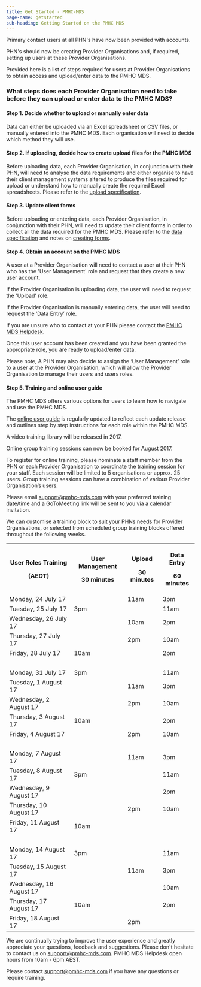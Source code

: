 ```yaml
---
title: Get Started - PMHC-MDS
page-name: getstarted
sub-heading: Getting Started on the PMHC MDS
---
```

Primary contact users at all PHN's have now been provided with accounts.

PHN's should now be creating Provider Organisations and, if required, setting
up users at these Provider Organisations.

Provided here is a list of steps required for users at Provider Organisations to obtain access and upload/enter data
to the PMHC MDS.

### What steps does each Provider Organisation need to take before they can upload or enter data to the PMHC MDS?

#### Step 1. Decide whether to upload or manually enter data

Data can either be uploaded via an Excel spreadsheet or CSV files, or manually entered into the PMHC MDS. Each organisation will need to decide which method they will use.

#### Step 2. If uploading, decide how to create upload files for the PMHC MDS

Before uploading data, each Provider Organisation, in conjunction with their PHN,
will need to analyse the data requirements and either organise
to have their client management systems altered to produce the files required
for upload or understand how to manually create the required Excel spreadsheets.
Please refer to the <a href="//docs.pmhc-mds.com/data-specification/upload-specification.html">upload specification</a>.

#### Step 3. Update client forms

Before uploading or entering data, each Provider Organisation, in conjunction with their PHN,
will need to update their client forms in order to collect all
the data required for the PMHC MDS. Please refer to the
<a href="//docs.pmhc-mds.com/data-specification/index.html">data specification</a> and notes on
<a href="//docs.pmhc-mds.com/data-specification/form-creation.html">creating forms</a>.

#### Step 4. Obtain an account on the PMHC MDS

A user at a Provider Organisation will need to contact a user at their PHN who has the 'User Management' role and request that they create a new user account.

If the Provider Organisation is uploading data, the user will need to request the 'Upload' role.

If the Provider Organisation is manually entering data, the user will need to request the ‘Data Entry’ role.

If you are unsure who to contact at your PHN
please contact the <a href="mailto:support@pmhc-mds.com">PMHC MDS Helpdesk</a>.

Once this user account has been created and you have been granted the appropriate role, you are ready to upload/enter data.

Please note, A PHN may also decide to assign the ‘User Management’ role to a user at the Provider Organisation, which will allow the Provider Organisation to manage their users and users roles.

#### Step 5. Training and online user guide

The PMHC MDS offers various options for users to learn how to navigate and use the PMHC MDS.

The <a href="https://docs.pmhc-mds.com/user-documentation/index.html">online user guide</a> is regularly updated to
reflect each update release and outlines step by step instructions for each role within the PMHC MDS.

A video training library will be released in 2017.

Online group training sessions can now be booked for August 2017.

To register for online training, please nominate a staff member from the PHN or each Provider Organisation to coordinate
the training session for your staff. Each session will be limited to 5 organisations or approx. 25 users. Group training
sessions can have a combination of various Provider Organisation’s users.

Please email <a href="mailto:support@pmhc-mds.com">support@pmhc-mds.com</a> with your preferred training date/time and a GoToMeeting link will be sent to you via a calendar invitation.

We can customise a training block to suit your PHNs needs for Provider Organisations, or selected from scheduled group
training blocks offered throughout the following weeks.

<table class="table-bordered">
  <tr>
    <th><p>User Roles Training</p><p>(AEDT)</p></th>
    <th><p>User Management</p><p>30 minutes</p></th>
    <th><p>Upload</p><p>30 minutes</p></th>
    <th><p>Data Entry</p><p>60 minutes</p></th>
  </tr>
  <tr>
    <td>Monday, 24 July 17</td>
    <td></td>
    <td>11am</td>
    <td>3pm</td>
  </tr>
  <tr>
    <td>Tuesday, 25 July 17</td>
    <td>3pm</td>
    <td></td>
    <td>11am</td>
  </tr>
  <tr>
    <td>Wednesday, 26 July 17</td>
    <td></td>
    <td>10am</td>
    <td>2pm</td>
  </tr>
  <tr>
    <td>Thursday, 27 July 17</td>
    <td></td>
    <td>2pm</td>
    <td>10am</td>
  </tr>
  <tr>
    <td>Friday, 28 July 17</td>
    <td>10am</td>
    <td></td>
    <td>2pm</td>
  </tr>
  <tr>
    <td>&nbsp;</td>
    <td></td>
    <td></td>
    <td></td>
  </tr>
  <tr>
    <td>Monday, 31 July 17</td>
    <td>3pm</td>
    <td></td>
    <td>11am</td>
  </tr>
  <tr>
    <td>Tuesday, 1 August 17</td>
    <td></td>
    <td>11am</td>
    <td>3pm</td>
  </tr>
  <tr>
    <td>Wednesday, 2 August 17</td>
    <td></td>
    <td>2pm</td>
    <td>10am</td>
  </tr>
  <tr>
    <td>Thursday, 3 August 17</td>
    <td>10am</td>
    <td></td>
    <td>2pm</td>
  </tr>
  <tr>
    <td>Friday, 4 August 17</td>
    <td></td>
    <td>2pm</td>
    <td>10am</td>
  </tr>
  <tr>
    <td>&nbsp;</td>
    <td></td>
    <td></td>
    <td></td>
  </tr>
  <tr>
    <td>Monday, 7 August 17</td>
    <td></td>
    <td>11am</td>
    <td>3pm</td>
  </tr>
  <tr>
    <td>Tuesday, 8 August 17</td>
    <td>3pm</td>
    <td></td>
    <td>11am</td>
  </tr>
  <tr>
    <td>Wednesday, 9 August 17</td>
    <td></td>
    <td></td>
    <td>2pm</td>
  </tr>
  <tr>
    <td>Thursday, 10 August 17</td>
    <td></td>
    <td>2pm</td>
    <td>10am</td>
  </tr>
  <tr>
    <td>Friday, 11 August 17</td>
    <td>10am</td>
    <td></td>
    <td></td>
  </tr>
  <tr>
    <td>&nbsp;</td>
    <td></td>
    <td></td>
    <td></td>
  </tr>
  <tr>
    <td>Monday, 14 August 17</td>
    <td>3pm</td>
    <td></td>
    <td>11am</td>
  </tr>
  <tr>
    <td>Tuesday, 15 August 17</td>
    <td></td>
    <td>11am</td>
    <td>3pm</td>
  </tr>
  <tr>
    <td>Wednesday, 16 August 17</td>
    <td></td>
    <td></td>
    <td>10am</td>
  </tr>
  <tr>
    <td>Thursday, 17 August 17</td>
    <td>10am</td>
    <td></td>
    <td>2pm</td>
  </tr>
  <tr>
    <td>Friday, 18 August 17</td>
    <td></td>
    <td>2pm</td>
    <td></td>
  </tr>
</table>

We are continually trying to improve the user experience and greatly appreciate your questions, feedback and suggestions.
Please don't hesitate to contact us on support@pmhc-mds.com. PMHC MDS Helpdesk open hours from 10am - 6pm AEST.  

Please contact [support@pmhc-mds.com](mailto:support@pmhc-mds.com) if you have any questions or require training.
